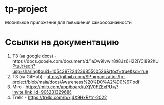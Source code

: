 # tp-project

Мобильное приложение для повышения самоосознанности

# Ссылки на документацию
1. ТЗ (на google docs) - https://docs.google.com/document/d/1aOw9IvwIr898Jz6H22iYCj892hUPtuJc/edit?usp=sharing&ouid=105439722423685500526&rtpof=true&sd=true
2. ТЗ (на GitHub) - https://github.com/SP-organization/tp-project/blob/main/docs/Awareness%20%D0%A2%D0%97.pdf
3. Miro - https://miro.com/app/board/uXjVOFZExPU=/?invite_link_id=906231329686
4. Trello - https://trello.com/b/xj4X9HxR/тп-2022
